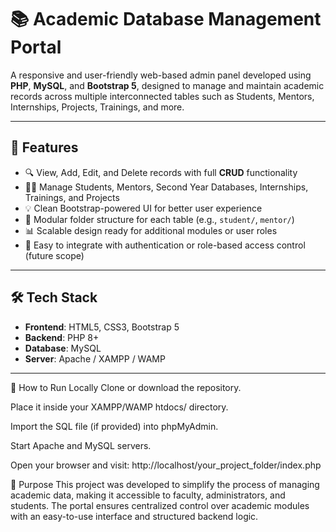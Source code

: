 # 📚 Academic Database Management Portal

A responsive and user-friendly web-based admin panel developed using **PHP**, **MySQL**, and **Bootstrap 5**, designed to manage and maintain academic records across multiple interconnected tables such as Students, Mentors, Internships, Projects, Trainings, and more.

---

## 🚀 Features

- 🔍 View, Add, Edit, and Delete records with full **CRUD** functionality
- 🧑‍🎓 Manage Students, Mentors, Second Year Databases, Internships, Trainings, and Projects
- 💡 Clean Bootstrap-powered UI for better user experience
- 📂 Modular folder structure for each table (e.g., `student/`, `mentor/`)
- 📊 Scalable design ready for additional modules or user roles
- 🔐 Easy to integrate with authentication or role-based access control (future scope)

---

## 🛠️ Tech Stack

- **Frontend**: HTML5, CSS3, Bootstrap 5
- **Backend**: PHP 8+
- **Database**: MySQL
- **Server**: Apache / XAMPP / WAMP

---

🧪 How to Run Locally
Clone or download the repository.

Place it inside your XAMPP/WAMP htdocs/ directory.

Import the SQL file (if provided) into phpMyAdmin.

Start Apache and MySQL servers.

Open your browser and visit:
http://localhost/your_project_folder/index.php

🎯 Purpose
This project was developed to simplify the process of managing academic data, making it accessible to faculty, administrators, and students. The portal ensures centralized control over academic modules with an easy-to-use interface and structured backend logic.

